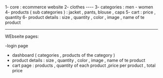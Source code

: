 1- core : ecommerce website 
2- clothes ----
3- categories : men - women 
4- products ( sub categories ) : jacket , pants, blouse , caps
5- cart : price , quantity
6- product details : size , quantity , color , image , name of te product


-------------------------
 WEbseite pages:

 -login page 
 - dashboard  ( categories , products of the category )
 - product details : size , quantity , color , image , name of te product
 - cart page : products , quantity of each product ,price per product , total price

